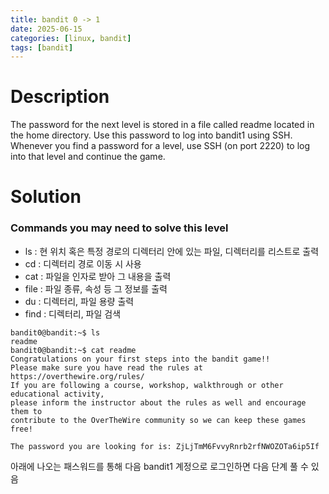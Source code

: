 ```yaml
---
title: bandit 0 -> 1
date: 2025-06-15
categories: [linux, bandit]
tags: [bandit] 
---
```


# Description
The password for the next level is stored in a file called readme located in the home directory. Use this password to log into bandit1 using SSH. Whenever you find a password for a level, use SSH (on port 2220) to log into that level and continue the game.

# Solution 

### Commands you may need to solve this level
- ls : 현 위치 혹은 특정 경로의 디렉터리 안에 있는 파일, 디렉터리를 리스트로 출력
- cd : 디렉터리 경로 이동 시 사용
- cat : 파일을 인자로 받아 그 내용을 출력
- file : 파일 종류, 속성 등 그 정보를 출력
- du : 디렉터리, 파일 용량 출력
- find : 디렉터리, 파일 검색 

``` shell
bandit0@bandit:~$ ls
readme
bandit0@bandit:~$ cat readme
Congratulations on your first steps into the bandit game!!
Please make sure you have read the rules at https://overthewire.org/rules/
If you are following a course, workshop, walkthrough or other educational activity,
please inform the instructor about the rules as well and encourage them to
contribute to the OverTheWire community so we can keep these games free!

The password you are looking for is: ZjLjTmM6FvvyRnrb2rfNWOZOTa6ip5If
```
아래에 나오는 패스워드를 통해 다음 bandit1 계정으로 로그인하면 다음 단계 풀 수 있음